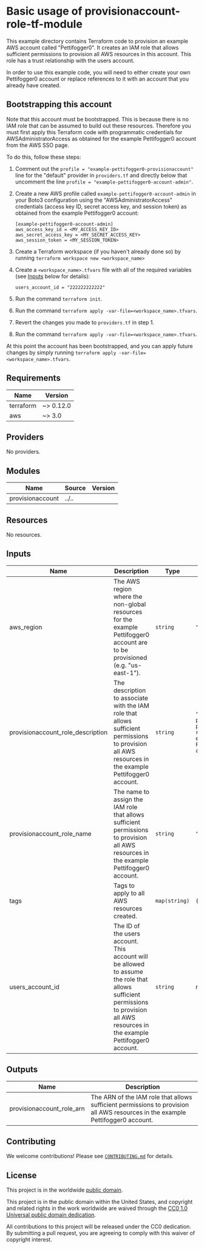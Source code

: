 # Basic usage of provisionaccount-role-tf-module #

This example directory contains Terraform code to provision an example AWS
account called "Pettifogger0".  It creates an IAM role that allows sufficient
permissions to provision all AWS resources in this account.  This role
has a trust relationship with the users account.

In order to use this example code, you will need to either create your own
Pettifogger0 account or replace references to it with an account that you
already have created.

## Bootstrapping this account ##

Note that this account must be bootstrapped.  This is because there is
no IAM role that can be assumed to build out these resources.
Therefore you must first apply this Terraform code with programmatic
credentials for AWSAdministratorAccess as obtained for the example
Pettifogger0 account from the AWS SSO page.

To do this, follow these steps:

1. Comment out the `profile = "example-pettifogger0-provisionaccount"`
   line for the "default" provider in `providers.tf` and directly
   below that uncomment the line `profile =
   "example-pettifogger0-account-admin"`.
1. Create a new AWS profile called `example-pettifogger0-account-admin`
   in your Boto3 configuration using the "AWSAdministratorAccess"
   credentials (access key ID, secret access key, and session token)
   as obtained from the example Pettifogger0 account:

   ```console
   [example-pettifogger0-account-admin]
   aws_access_key_id = <MY_ACCESS_KEY_ID>
   aws_secret_access_key = <MY_SECRET_ACCESS_KEY>
   aws_session_token = <MY_SESSION_TOKEN>
   ```

1. Create a Terraform workspace (if you haven't already done so) by running
   `terraform workspace new <workspace_name>`
1. Create a `<workspace_name>.tfvars` file with all of the required
   variables (see [Inputs](#Inputs) below for details):

   ```console
   users_account_id = "222222222222"
   ```

1. Run the command `terraform init`.
1. Run the command `terraform apply
   -var-file=<workspace_name>.tfvars`.
1. Revert the changes you made to `providers.tf` in step 1.
1. Run the command `terraform apply
    -var-file=<workspace_name>.tfvars`.

At this point the account has been bootstrapped, and you can apply
future changes by simply running `terraform apply
-var-file=<workspace_name>.tfvars`.

## Requirements ##

| Name | Version |
|------|---------|
| terraform | ~> 0.12.0 |
| aws | ~> 3.0 |

## Providers ##

No providers.

## Modules ##

| Name | Source | Version |
|------|--------|---------|
| provisionaccount | ../.. |  |

## Resources ##

No resources.

## Inputs ##

| Name | Description | Type | Default | Required |
|------|-------------|------|---------|:--------:|
| aws\_region | The AWS region where the non-global resources for the example Pettifogger0 account are to be provisioned (e.g. "us-east-1"). | `string` | `"us-east-1"` | no |
| provisionaccount\_role\_description | The description to associate with the IAM role that allows sufficient permissions to provision all AWS resources in the example Pettifogger0 account. | `string` | `"Allows sufficient permissions to provision all AWS resources in the example Pettifogger0 account."` | no |
| provisionaccount\_role\_name | The name to assign the IAM role that allows sufficient permissions to provision all AWS resources in the example Pettifogger0 account. | `string` | `"ProvisionAccount"` | no |
| tags | Tags to apply to all AWS resources created. | `map(string)` | `{}` | no |
| users\_account\_id | The ID of the users account.  This account will be allowed to assume the role that allows sufficient permissions to provision all AWS resources in the example Pettifogger0 account. | `string` | n/a | yes |

## Outputs ##

| Name | Description |
|------|-------------|
| provisionaccount\_role\_arn | The ARN of the IAM role that allows sufficient permissions to provision all AWS resources in the example Pettifogger0 account. |

## Contributing ##

We welcome contributions!  Please see
[`CONTRIBUTING.md`](../../../CONTRIBUTING.md) for details.

## License ##

This project is in the worldwide [public domain](LICENSE).

This project is in the public domain within the United States, and
copyright and related rights in the work worldwide are waived through
the [CC0 1.0 Universal public domain
dedication](https://creativecommons.org/publicdomain/zero/1.0/).

All contributions to this project will be released under the CC0
dedication. By submitting a pull request, you are agreeing to comply
with this waiver of copyright interest.
